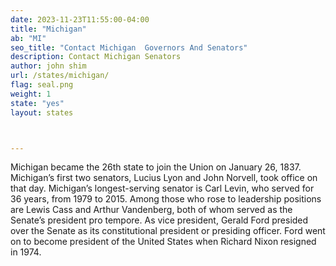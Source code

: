 ```yaml
---
date: 2023-11-23T11:55:00-04:00
title: "Michigan"
ab: "MI"
seo_title: "Contact Michigan  Governors And Senators"
description: Contact Michigan Senators
author: john shim
url: /states/michigan/
flag: seal.png
weight: 1
state: "yes"
layout: states



---
```



Michigan became the 26th state to join the Union on January 26, 1837. Michigan’s first two senators, Lucius Lyon and John Norvell, took office on that day. Michigan’s longest-serving senator is Carl Levin, who served for 36 years, from 1979 to 2015. Among those who rose to leadership positions are Lewis Cass and Arthur Vandenberg, both of whom served as the Senate’s president pro tempore. As vice president, Gerald Ford presided over the Senate as its constitutional president or presiding officer. Ford went on to become president of the United States when Richard Nixon resigned in 1974.
